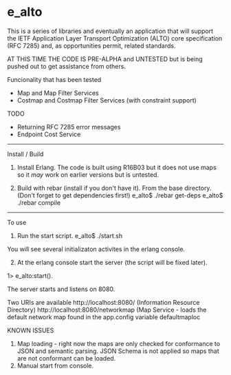 e_alto
======

This is a series of libraries and eventually an application that will 
support the IETF Application Layer Transport Optimization (ALTO) core
specification (RFC 7285) and, as opportunities permit, related 
standards.

AT THIS TIME THE CODE IS PRE-ALPHA and UNTESTED but is being pushed out 
to get assistance from others.

Funcionality that has been tested
- Map and Map Filter Services
- Costmap and Costmap Filter Services (with constraint support)

TODO
- Returning RFC 7285 error messages
- Endpoint Cost Service

-----
Install / Build
1. Install Erlang. The code is built using R16B03 but it does not use maps 
so it *may* work on earlier versions but is untested.

2. Build with rebar (install if you don't have it).  From the base 
directory.  (Don't forget to get dependencies first!)
e_alto$ ./rebar get-deps
e_alto$ ./rebar compile

-----
To use 
1. Run the start script.
e_alto$ ./start.sh

You will see several initializaton activites in the erlang console.

2. At the erlang console start the server (the script will be fixed 
later).
  
1> e_alto:start().

The server starts and listens on 8080.

Two URIs are available 
http://localhost:8080/ (Information Resource Directory)
http://localhost:8080/networkmap (Map Service - loads the default 
network map found in the app.config variable defaultmaploc

KNOWN ISSUES
1. Map loading - right now the maps are only checked for conformance to
JSON and semantic parsing.  JSON Schema is not applied so maps that are 
not conformant can be loaded.
2. Manual start from console. 
